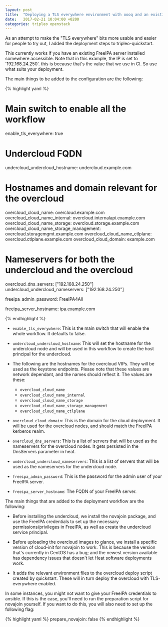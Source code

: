 ```yaml
---
layout: post
title:  "Deploying a TLS everywhere environment with oooq and an existing FreeIPA server"
date:   2017-02-21 10:04:00 +0200
categories: tripleo openstack
---
```


As an attempt to make the "TLS everywhere" bits more usable and easier for
people to try out, I added the deployment steps to tripleo-quickstart.

This currently works if you have an existing FreeIPA server installed somewhere
accessible. Note that in this example, the IP is set to '192.168.24.250'. this
is because that's the value that we use in CI. So use what suits your
deployment.

The main things to be added to the configuration are the following:

{% highlight yaml %}

# Main switch to enable all the workflow
enable_tls_everywhere: true

# Undercloud FQDN
undercloud_undercloud_hostname: undercloud.example.com

# Hostnames and domain relevant for the overcloud
overcloud_cloud_name: overcloud.example.com
overcloud_cloud_name_internal: overcloud.internalapi.example.com
overcloud_cloud_name_storage: overcloud.storage.example.com
overcloud_cloud_name_storage_management: overcloud.storagemgmt.example.com
overcloud_cloud_name_ctlplane: overcloud.ctlplane.example.com
overcloud_cloud_domain: example.com

# Nameservers for both the undercloud and the overcloud
overcloud_dns_servers: ["192.168.24.250"]
undercloud_undercloud_nameservers: ["192.168.24.250"]

freeipa_admin_password: FreeIPA4All

freeipa_server_hostname: ipa.example.com

{% endhighlight %}

* `enable_tls_everywhere`: This is the main switch that will enable the whole
  workflow. It defaults to false.
* `undercloud_undercloud_hostname`: This will set the hostname for the
  undercloud node and will be used in this workflow to create the host
  principal for the undercloud.
* The following are the hostnames for the overcloud VIPs. They will be used as
  the keystone endpoints. Please note that these values are network dependant,
  and the names should reflect it. The values are these:

    * `overcloud_cloud_name`
    * `overcloud_cloud_name_internal`
    * `overcloud_cloud_name_storage`
    * `overcloud_cloud_name_storage_management`
    * `overcloud_cloud_name_ctlplane`

* `overcloud_cloud_domain`: This is the domain for the cloud deployment. It
  will be used for the overcloud nodes, and should match the FreeIPA kerberos
  realm.
* `overcloud_dns_servers`: This is a list of servers that will be used as the
  nameservers for the overcloud nodes. It gets persisted in the DnsServers
  parameter in heat.
* `undercloud_undercloud_nameservers`: This is a list of servers that will be
  used as the nameservers for the undercloud node.
* `freeipa_admin_password`: This is the password for the admin user of your
  FreeIPA server.
* `freeipa_server_hostname`: The FQDN of your FreeIPA server.

The main things that are added to the deployment workflow are the following:

* Before installing the undercloud, we install the novajoin package, and use
  the FreeIPA credentials to set up the necessary permissions/privileges in
  FreeIPA, as well as create the undercloud service principal.

* Before uploading the overcloud images to glance, we install a specific
  version of cloud-init for novajoin to work. This is because the version
  that's currently in CentOS has a bug; and the newest version available has
  dependency issues that doesn't let Heat software deployments work.

* It adds the relevant environment files to the overcloud deploy script created
  by quickstart. These will in turn deploy the overcloud with TLS-everywhere
  enabled.

In some instances, you might not want to give your FreeIPA credentials to
ansible. If this is the case, you'll need to run the preparation script for
novajoin yourself. If you want to do this, you will also need to set up the
following flag:

{% highlight yaml %}
prepare_novajoin: false
{% endhighlight %}

